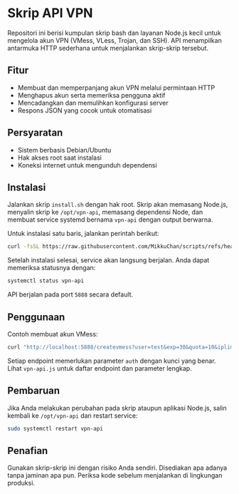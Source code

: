 # Skrip API VPN

Repositori ini berisi kumpulan skrip bash dan layanan Node.js kecil untuk mengelola akun VPN (VMess, VLess, Trojan, dan SSH). API menampilkan antarmuka HTTP sederhana untuk menjalankan skrip-skrip tersebut.

## Fitur

- Membuat dan memperpanjang akun VPN melalui permintaan HTTP
- Menghapus akun serta memeriksa pengguna aktif
- Mencadangkan dan memulihkan konfigurasi server
- Respons JSON yang cocok untuk otomatisasi

## Persyaratan

- Sistem berbasis Debian/Ubuntu
- Hak akses root saat instalasi
- Koneksi internet untuk mengunduh dependensi

## Instalasi

Jalankan skrip `install.sh` dengan hak root. Skrip akan memasang Node.js, menyalin skrip ke `/opt/vpn-api`, memasang dependensi Node, dan membuat service systemd bernama `vpn-api` dengan output berwarna.

Untuk instalasi satu baris, jalankan perintah berikut:

```bash
curl -fsSL https://raw.githubusercontent.com/MikkuChan/scripts/refs/heads/main/install.sh?token=GHSAT0AAAAAAC4XSAYFV3XQW55PORB3K2NI2CT4QJQ | sudo bash
```

Setelah instalasi selesai, service akan langsung berjalan. Anda dapat memeriksa statusnya dengan:

```bash
systemctl status vpn-api
```

API berjalan pada port `5888` secara default.

## Penggunaan

Contoh membuat akun VMess:

```bash
curl "http://localhost:5888/createvmess?user=test&exp=30&quota=10&iplimit=1&auth=fadznewbie_do"
```

Setiap endpoint memerlukan parameter `auth` dengan kunci yang benar. Lihat `vpn-api.js` untuk daftar endpoint dan parameter lengkap.

## Pembaruan

Jika Anda melakukan perubahan pada skrip ataupun aplikasi Node.js, salin kembali ke `/opt/vpn-api` dan restart service:

```bash
sudo systemctl restart vpn-api
```

## Penafian

Gunakan skrip-skrip ini dengan risiko Anda sendiri. Disediakan apa adanya tanpa jaminan apa pun. Periksa kode sebelum menjalankan di lingkungan produksi.

